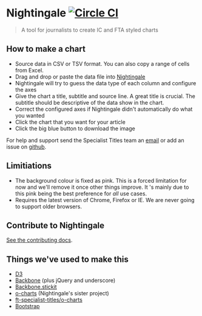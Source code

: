 Nightingale  [![Circle CI](https://circleci.com/gh/ft-specialist-titles/nightingale/tree/master.svg?style=svg)](https://circleci.com/gh/ft-specialist-titles/nightingale/tree/master)
========================
> A tool for journalists to create IC and FTA styled charts

## How to make a chart

* Source data in CSV or TSV format. You can also copy a range of cells from Excel.
* Drag and drop or paste the data file into [Nightingale](http://st-charts.ft.com/nightingale)
* Nightingale will try to guess the data type of each column and configure the axes
* Give the chart a title, subtitle and source line. A great title is crucial. The subtitle should be descriptive of the data show in the chart.
* Correct the configured axes if Nightingale didn't automatically do what you wanted
* Click the chart that you want for your article
* Click the big blue button to download the image

For help and support send the Specialist Titles team an [email](mailto:mpsteam@ft.com) or add an issue on [github](https://github.com/ft-specialist-titles/nightingale/issues/new).

## Limitiations

* The background colour is fixed as pink. This is a forced limitation for now and we'll remove it once other things improve. It 's mainly due to this pink being the best preference for *all* use cases. 
* Requires the latest version of Chrome, Firefox or IE. We are never going to support older browsers.

## Contribute to Nightingale

[See the contributing docs](CONTRIBUTING.md).

## Things we've used to make this

* [D3](https://github.com/mbostock/d3/wiki/API-Reference)
* [Backbone](http://backbonejs.org/) (plus jQuery and underscore)
* [Backbone.stickit](https://github.com/NYTimes/backbone.stickit)
* [o-charts](https://github.com/ft-interactive/o-charts) (Nightingale's sister project)
* [ft-specialist-titles/o-charts](https://github.com/ft-specialist-titles/o-charts)
* [Bootstrap](http://getbootstrap.com/)
